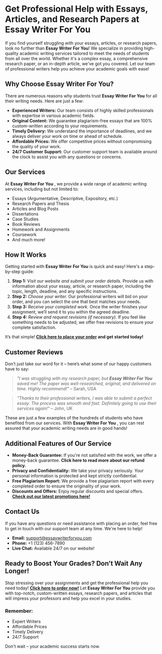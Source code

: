 # Get Professional Help with Essays, Articles, and Research Papers at Essay Writer For You

If you find yourself struggling with your essays, articles, or research papers, look no further than **Essay Writer For You**! We specialize in providing high-quality academic writing services tailored to meet the needs of students from all over the world. Whether it's a complex essay, a comprehensive research paper, or an in-depth article, we've got you covered. Let our team of professional writers help you achieve your academic goals with ease!

## Why Choose Essay Writer For You?

There are numerous reasons why students trust **Essay Writer For You** for all their writing needs. Here are just a few:

- **Experienced Writers:** Our team consists of highly skilled professionals with expertise in various academic fields.
- **Original Content:** We guarantee plagiarism-free essays that are 100% custom-written according to your requirements.
- **Timely Delivery:** We understand the importance of deadlines, and we always deliver your work on time or ahead of schedule.
- **Affordable Prices:** We offer competitive prices without compromising the quality of your work.
- **24/7 Customer Support:** Our customer support team is available around the clock to assist you with any questions or concerns.

## Our Services

At **Essay Writer For You** , we provide a wide range of academic writing services, including but not limited to:

- Essays (Argumentative, Descriptive, Expository, etc.)
- Research Papers and Thesis
- Articles and Blog Posts
- Dissertations
- Case Studies
- Book Reviews
- Homework and Assignments
- Coursework
- And much more!

## How It Works

Getting started with **Essay Writer For You** is quick and easy! Here's a step-by-step guide:

1. **Step 1:** _Visit our website and submit your order details._ Provide us with information about your essay, article, or research paper, including the topic, length, deadline, and any specific instructions.
2. **Step 2:** _Choose your writer._ Our professional writers will bid on your order, and you can select the one that best matches your needs.
3. **Step 3:** _Receive your completed work._ Once the writer finishes your assignment, we’ll send it to you within the agreed deadline.
4. **Step 4:** _Review and request revisions (if necessary)._ If you feel like something needs to be adjusted, we offer free revisions to ensure your complete satisfaction.

It’s that simple! **[Click here to place your order](https://tinyurl.com/topessay?keyword=essay+writer+for+you) and get started today!**

## Customer Reviews

Don’t just take our word for it – here’s what some of our happy customers have to say:

> _"I was struggling with my research paper, but **Essay Writer For You** saved me! The paper was well-researched, original, and delivered on time. Highly recommend!"_ – Sarah, USA

> _"Thanks to their professional writers, I was able to submit a perfect essay. The process was smooth and fast. Definitely going to use their services again!"_ – John, UK

These are just a few examples of the hundreds of students who have benefited from our services. With **Essay Writer For You** , you can rest assured that your academic writing needs are in good hands!

## Additional Features of Our Service

- **Money-Back Guarantee:** If you're not satisfied with the work, we offer a money-back guarantee. **Click here to read more about our refund policy.**
- **Privacy and Confidentiality:** We take your privacy seriously. Your personal information is protected and kept strictly confidential.
- **Free Plagiarism Report:** We provide a free plagiarism report with every completed order to ensure the originality of your work.
- **Discounts and Offers:** Enjoy regular discounts and special offers. **[Check out our latest promotions here!](https://tinyurl.com/topessay?keyword=essay+writer+for+you)**

## Contact Us

If you have any questions or need assistance with placing an order, feel free to get in touch with our support team at any time. We're here to help!

- **Email:** support@essaywriterforyou.com
- **Phone:** +1 (123) 456-7890
- **Live Chat:** Available 24/7 on our website!

## Ready to Boost Your Grades? Don’t Wait Any Longer!

Stop stressing over your assignments and get the professional help you need today! **[Click here to order now!](https://tinyurl.com/topessay?keyword=essay+writer+for+you)** Let **Essay Writer For You** provide you with top-notch, custom-written essays, research papers, and articles that will impress your professors and help you excel in your studies.

### Remember:

- Expert Writers
- Affordable Prices
- Timely Delivery
- 24/7 Support

Don't wait – your academic success starts now.
